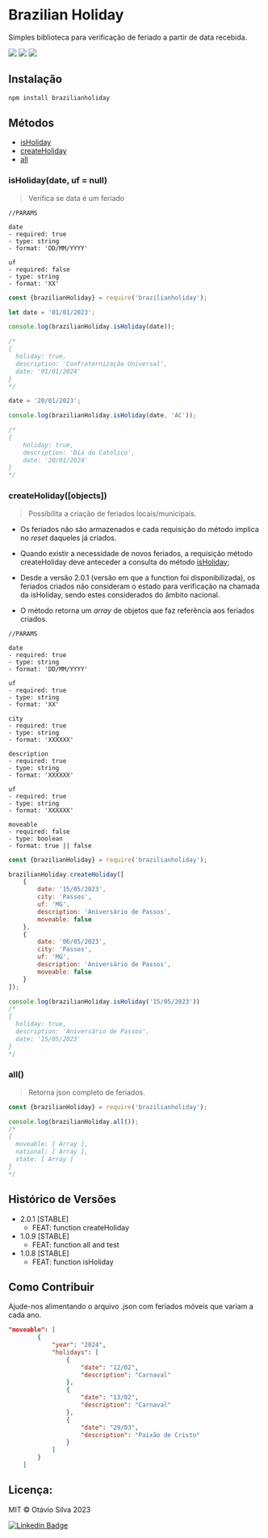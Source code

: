 # Brazilian Holiday

Simples biblioteca para verificação de feriado a partir de data recebida.

<span><img src= "https://img.shields.io/badge/status-active-green">
<img src= "https://img.shields.io/badge/npm-2.0.1-blue">
<img src= "https://img.shields.io/badge/tests-pass-green"></span>

## Instalação

```sh
npm install brazilianholiday
```

## Métodos
<ul>
<li> <a href='#isHoliday'>isHoliday</a></li>
<li> <a href='#createHoliday'>createHoliday</a></li>
<li> <a href='#all'>all</a></li>
</ul>

### <span id='isHoliday'>isHoliday(date, uf = null) </span>
> Verifica se data é um feriado

~~~text
//PARAMS

date
- required: true
- type: string
- format: 'DD/MM/YYYY'

uf
- required: false
- type: string
- format: 'XX'

~~~

~~~javascript
const {brazilianHoliday} = require('brazilianholiday');

let date = '01/01/2023';

console.log(brazilianHoliday.isHoliday(date));

/*
{
  holiday: true,
  description: 'Confraternização Universal',
  date: '01/01/2024'
}
*/

date = '20/01/2023';

console.log(brazilianHoliday.isHoliday(date, 'AC'));

/*
{ 
    holiday: true, 
    description: 'Dia do Católico', 
    date: '20/01/2024' 
}
*/
~~~

### <span id='createHoliday'>createHoliday([objects])</span>
>Possibilita a criação de feriados locais/municipais. 

- Os feriados não são armazenados e cada requisição do método implica no <i>reset</i> daqueles já criados.

- Quando existir a necessidade de novos feriados, a requisição método createHoliday deve anteceder a consulta do método <a href='#isHoliday'>isHoliday</a>;

- Desde a versão 2.0.1 (versão em que a function foi disponibilizada), os feriados criados não consideram o estado para verificação na chamada da isHoliday, sendo estes considerados do âmbito nacional.

- O método retorna um <i>array</i> de objetos que faz referência aos feriados criados.

~~~text
//PARAMS

date
- required: true
- type: string
- format: 'DD/MM/YYYY'

uf
- required: true
- type: string
- format: 'XX'

city
- required: true
- type: string
- format: 'XXXXXX'

description
- required: true
- type: string
- format: 'XXXXXX'

uf
- required: true
- type: string
- format: 'XXXXXX'

moveable
- required: false
- type: boolean
- format: true || false
~~~

~~~javascript
const {brazilianHoliday} = require('brazilianholiday');

brazilianHoliday.createHoliday([
    {
        date: '15/05/2023', 
        city: 'Passos', 
        uf: 'MG', 
        description: 'Aniversário de Passos', 
        moveable: false
    },
    {
        date: '06/05/2023', 
        city: 'Passos', 
        uf: 'MG', 
        description: 'Aniversário de Passos', 
        moveable: false
    }
]);

console.log(brazilianHoliday.isHoliday('15/05/2023'))
/*
{
  holiday: true,
  description: 'Aniversário de Passos',
  date: '15/05/2023'
}
*/

~~~

### <span id='all'>all()</span>
> Retorna json completo de feriados.

~~~javascript
const {brazilianHoliday} = require('brazilianholiday');

console.log(brazilianHoliday.all());
/*
{
  moveable: [ Array ],
  national: [ Array ],
  state: [ Array ]
}
*/

~~~

## Histórico de Versões

* 2.0.1 [STABLE]
    * FEAT: function createHoliday
* 1.0.9 [STABLE]
    * FEAT: function all and test
* 1.0.8 [STABLE]
    * FEAT: function isHoliday
    

## Como Contribuir

Ajude-nos alimentando o arquivo .json com feriados móveis que variam a cada ano.

~~~json
"moveable": [
        {
            "year": "2024",
            "holidays": [
                {
                    "date": "12/02",
                    "description": "Carnaval"
                },
                {
                    "date": "13/02",
                    "description": "Carnaval"
                },
                {
                    "date": "29/03",
                    "description": "Paixão de Cristo"
                }
            ]
        }
    ]
~~~

## Licença:

MIT © Otávio Silva 2023

[![Linkedin Badge](https://img.shields.io/badge/-LinkedIn-blue?style=flat-square&logo=Linkedin&logoColor=white&link=https://www.linkedin.com/in/otaviosilva22/)](https://www.linkedin.com/in/otaviosilva22/)